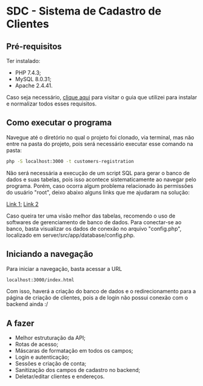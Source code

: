 # SDC - Sistema de Cadastro de Clientes

## Pré-requisitos
Ter instalado:
- PHP 7.4.3;
- MySQL 8.0.31;
- Apache 2.4.41.

Caso seja necessário, [clique aqui](https://www.vultr.com/docs/install-linux-apache-mysql-and-php-lamp-on-ubuntu-20-04-lts/?utm_source=performance-max-latam&utm_medium=paidmedia&obility_id=17096555207&utm_adgroup=&utm_campaign=&utm_term=&utm_content=&gclid=Cj0KCQiAwJWdBhCYARIsAJc4idCbU5N5w0hQ5c8Skcqth9VIcupXEw87X-DErKaP0RosoFtagZzxSggaAoAHEALw_wcB#) para visitar o guia que utilizei para instalar e normalizar todos esses requisitos.

## Como executar o programa

Navegue até o diretório no qual o projeto foi clonado, via terminal, mas não entre na pasta do projeto, pois será necessário executar esse comando na pasta:
```sh
php -S localhost:3000 -t customers-registration
```

Não será necessária a execução de um script SQL para gerar o banco de dados e suas tabelas, pois isso acontece sistematicamente ao navegar pelo programa. Porém, caso ocorra algum problema relacionado às permissões do usuário "root", deixo abaixo alguns links que me ajudaram na solução:

[Link 1;](https://askubuntu.com/questions/763336/cannot-enter-phpmyadmin-as-root-mysql-5-7/763359#763359)
[Link 2](https://www.youtube.com/watch?v=UtaAhHJVoeg)

Caso queira ter uma visão melhor das tabelas, recomendo o uso de softwares de gerenciamento de banco de dados. Para conectar-se ao banco, basta visualizar os dados de conexão no arquivo "config.php", localizado em server/src/app/database/config.php. 

## Iniciando a navegação

Para iniciar a navegação, basta acessar a URL 
```sh
localhost:3000/index.html
```
Com isso, haverá a criação do banco de dados e o redirecionamento para a página de criação de clientes, pois a de login não possui conexão com o backend ainda :/


## A fazer
- Melhor estruturação da API;
- Rotas de acesso;
- Máscaras de formatação em todos os campos;
- Login e autenticação;
- Sessões e criação de conta;
- Sanitização dos campos de cadastro no backend;
- Deletar/editar clientes e endereços.
